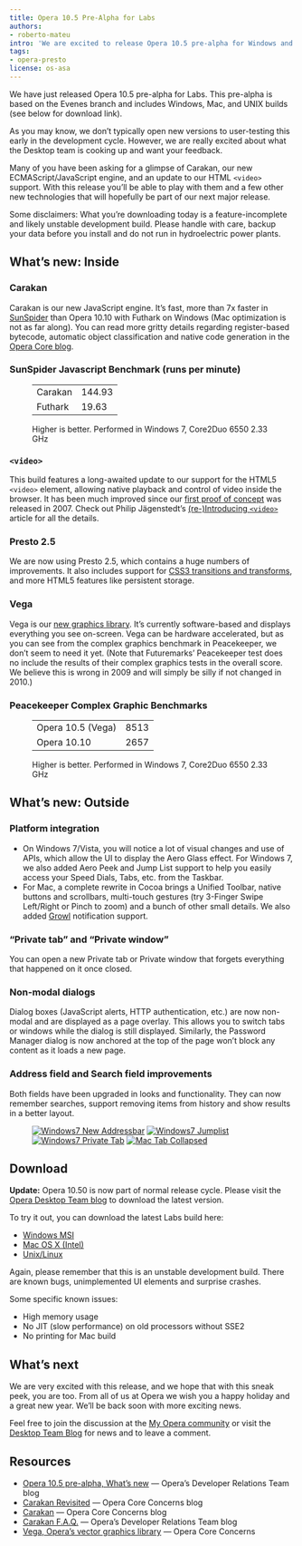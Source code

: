 ```yaml
---
title: Opera 10.5 Pre-Alpha for Labs
authors:
- roberto-mateu
intro: 'We are excited to release Opera 10.5 pre-alpha for Windows and Mac. In this release you can test-drive Carakan, our new ECMAScript/JavaScript engine, as well as Presto 2.5 and Vega. Also, check out the more polished platform integration and a couple of new features.'
tags:
- opera-presto
license: os-asa
---
```


We have just released Opera 10.5 pre-alpha for Labs. This pre-alpha is based on the Evenes branch and includes Windows, Mac, and UNIX builds (see below for download link).

As you may know, we don’t typically open new versions to user-testing this early in the development cycle. However, we are really excited about what the Desktop team is cooking up and want your feedback.

Many of you have been asking for a glimpse of Carakan, our new ECMAScript/JavaScript engine, and an update to our HTML `<video>` support. With this release you’ll be able to play with them and a few other new technologies that will hopefully be part of our next major release.

Some disclaimers: What you’re downloading today is a feature-incomplete and likely unstable development build. Please handle with care, backup your data before you install and do not run in hydroelectric power plants.

## What’s new: Inside

### Carakan

Carakan is our new JavaScript engine. It’s fast, more than 7x faster in [SunSpider][1] than Opera 10.10 with Futhark on Windows (Mac optimization is not as far along). You can read more gritty details regarding register-based bytecode, automatic object classification and native code generation in the [Opera Core blog][2].

[1]: http://www2.webkit.org/perf/sunspider-0.9/sunspider.html
[2]: http://my.opera.com/core/blog/2009/02/04/carakan

### SunSpider Javascript Benchmark (runs per minute)

<figure block="figure">
	<table>
	<tr>
		<td>Carakan</td>
		<td>144.93</td>
	</tr>
	<tr>
		<td>Futhark</td>
		<td>19.63</td>
	</tr>
	</table>
	<figcaption elem="caption">Higher is better. Performed in Windows 7, Core2Duo 6550 2.33 GHz</figcaption>
</figure>

### `<video>`

This build features a long-awaited update to our support for the HTML5 `<video>` element, allowing native playback and control of video inside the browser. It has been much improved since our [first proof of concept][3] was released in 2007. Check out Philip Jägenstedt’s [(re-)Introducing `<video>`][4] article for all the details.

[3]: /articles/a-call-for-video-on-the-web-opera-vid/
[4]: http://my.opera.com/core/blog/2009/12/31/re-introducing-video

### Presto 2.5

We are now using Presto 2.5, which contains a huge numbers of improvements. It also includes support for [CSS3 transitions and transforms][5], and more HTML5 features like persistent storage.

[5]: https://dev.opera.com/articles/view/css3-transitions-and-2d-transforms/

### Vega

Vega is our [new graphics library][6]. It’s currently software-based and displays everything you see on-screen. Vega can be hardware accelerated, but as you can see from the complex graphics benchmark in Peacekeeper, we don’t seem to need it yet. (Note that Futuremarks’ Peacekeeper test does no include the results of their complex graphics tests in the overall score. We believe this is wrong in 2009 and will simply be silly if not changed in 2010.)

[6]: http://my.opera.com/core/blog/2009/02/04/vega

### Peacekeeper Complex Graphic Benchmarks

<figure block="figure">
	<table>
	<tr>
		<td>Opera 10.5 (Vega)</td>
		<td>8513</td>
	</tr>
	<tr>
		<td>Opera 10.10</td>
		<td>2657</td>
	</tr>
	</table>
	<figcaption elem="caption">Higher is better. Performed in Windows 7, Core2Duo 6550 2.33 GHz</figcaption>
</figure>

## What’s new: Outside

### Platform integration

- On Windows 7/Vista, you will notice a lot of visual changes and use of APIs, which allow the UI to display the Aero Glass effect. For Windows 7, we also added Aero Peek and Jump List support to help you easily access your Speed Dials, Tabs, etc. from the Taskbar.
- For Mac, a complete rewrite in Cocoa brings a Unified Toolbar, native buttons and scrollbars, multi-touch gestures (try 3-Finger Swipe Left/Right or Pinch to zoom) and a bunch of other small details. We also added [Growl][7] notification support.

[7]: http://growl.info/

### “Private tab” and “Private window”

You can open a new Private tab or Private window that forgets everything that happened on it once closed.

### Non-modal dialogs

Dialog boxes (JavaScript alerts, HTTP authentication, etc.) are now non-modal and are displayed as a page overlay. This allows you to switch tabs or windows while the dialog is still displayed. Similarly, the Password Manager dialog is now anchored at the top of the page won’t block any content as it loads a new page.

### Address field and Search field improvements

Both fields have been upgraded in looks and functionality. They can now remember searches, support removing items from history and show results in a better layout.

<figure block="figure">
	<a href="{{ page.id }}/win7-new-addressbar.jpg"><img elem="media" src="{{ page.id }}/win7-new-addressbar-t.jpg" alt="Windows7 New Addressbar"></a>
	<a href="{{ page.id }}/win7-jumplist.jpg"><img elem="media" src="{{ page.id }}/win7-jumplist-t.jpg" alt="Windows7 Jumplist"></a>
	<a href="{{ page.id }}/win7-private-tab.jpg"><img elem="media" src="{{ page.id }}/win7-private-tab-t.jpg" alt="Windows7 Private Tab"></a>
	<a href="{{ page.id }}/mac-tab-collapsed.jpg"><img src="{{ page.id }}/mac-tab-collapsed-t.jpg" alt="Mac Tab Collapsed"></a>
</figure>

## Download

**Update:** Opera 10.50 is now part of normal release cycle. Please visit the [Opera Desktop Team blog][16] to download the latest version.

[16]: http://my.opera.com/desktopteam/blog/

To try it out, you can download the latest Labs build here:

- [Windows MSI][17]
- [Mac OS X (Intel)][18]
- [Unix/Linux][19]

[17]: http://snapshot.opera.com/windows/Opera_1050_3186_en.exe
[18]: http://snapshot.opera.com/mac/Opera_10.50_8174_Intel.dmg
[19]: http://snapshot.opera.com/unix/labs-6177/

Again, please remember that this is an unstable development build. There are known bugs, unimplemented UI elements and surprise crashes.

Some specific known issues:

- High memory usage
- No JIT (slow performance) on old processors without SSE2
- No printing for Mac build

## What’s next

We are very excited with this release, and we hope that with this sneak peek, you are too. From all of us at Opera we wish you a happy holiday and a great new year. We’ll be back soon with more exciting news.

Feel free to join the discussion at the [My Opera community][20] or visit the [Desktop Team Blog][21] for news and to leave a comment.

[20]: http://my.opera.com/community/forums/forum.dml?id=31
[21]: http://my.opera.com/desktopteam/blog/

## Resources

- [Opera 10.5 pre-alpha, What’s new][22] — Opera’s Developer Relations Team blog
- [Carakan Revisited][23] — Opera Core Concerns blog
- [Carakan][24] — Opera Core Concerns blog
- [Carakan F.A.Q.][25] — Opera’s Developer Relations Team blog
- [Vega, Opera’s vector graphics library][26] — Opera Core Concerns

[22]: /blog/opera-10.5-pre-alpha-build-released-here-is-whats-new
[23]: http://my.opera.com/core/blog/2009/12/22/carakan-revisited
[24]: http://my.opera.com/core/blog/2009/02/04/carakan
[25]: /blog/carakan-faq
[26]: http://my.opera.com/core/blog/2009/02/04/vega
